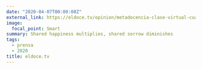 ```yaml
---
date: "2020-04-07T00:00:00Z"
external_link: https://eldoce.tv/opinion/metadocencia-clase-virtual-cuarentena-coronavirus-la-felicidad-compartida-se-multiplica-la-pena-compartida-disminuye_97495
image:
  focal_point: Smart
summary: Shared happiness multiplies, shared sorrow diminishes
tags:
  - prensa
  - 2020
title: eldoce.tv 
---
```


